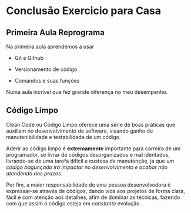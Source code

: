 # Conclusão Exercicio para Casa

## Primeira Aula Reprograma
   Na primeira aula aprendemos a usar
   
   - Git e Github
   * Versionamento de código
   + Comandos e suas funções

   Numa aula incrível que fez grande diferença no meu desempenho.


   ## Código Limpo

   Clean Code ou Código Limpo oferece uma série de boas práticas que auxiliam no desenvolvimento de software, visando ganho de manutenibilidade e testabilidade de um código.

   Aderir ao código limpo é **extremamente** importante para carreira de um programador, se livrar de códigos desorganizados e mal identados, livrando-se de uma tarefa difícil e custosa de manutenção, ja que *um código bagunçado irá impactar no desenvolvimento e acabar não atendendo aos prazos*.

   Por fim, a maior responsabilidade de uma pessoa desenvolvedora é expressar-se através de códigos, dando vida aos projetos de forma clara, fácil e com atenção aos detalhes, afim de dominar as técnicas, fazendo com que assim o código esteja em _constante_ evolução.




